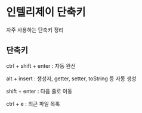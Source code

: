 # 인텔리제이 단축키

자주 사용하는 단축키 정리

## 단축키

ctrl + shift + enter : 자동 완선

alt + insert : 생성자, getter, setter, toString 등 자동 생성

shift + enter : 다음 줄로 이동

ctrl + e : 최근 파일 목록